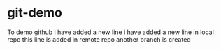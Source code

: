 # git-demo
To demo github
i have added a new line
i have added a new line in local repo
this line is added in remote repo
another branch is created
